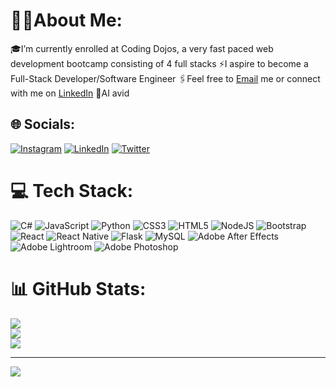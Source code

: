 # 👨‍💻About Me:
🎓I’m currently enrolled at Coding Dojos, a very fast paced web development bootcamp consisting of 4 full stacks
⚡I aspire to become a Full-Stack Developer/Software Engineer
🖇Feel free to [Email](mailto:davgonzaj@gmail.com) me or connect with me on [LinkedIn](https://www.linkedin.com/in/davgonzaj/)
🤖AI avid


## 🌐 Socials:
[![Instagram](https://img.shields.io/badge/Instagram-%23E4405F.svg?logo=Instagram&logoColor=white)](https://instagram.com/jaenbot) [![LinkedIn](https://img.shields.io/badge/LinkedIn-%230077B5.svg?logo=linkedin&logoColor=white)](https://linkedin.com/in/davgonzaj/) [![Twitter](https://img.shields.io/badge/Twitter-%231DA1F2.svg?logo=Twitter&logoColor=white)](https://twitter.com/PapiChuloJaen) 

# 💻 Tech Stack:
![C#](https://img.shields.io/badge/c%23-%23239120.svg?style=plastic&logo=c-sharp&logoColor=white) ![JavaScript](https://img.shields.io/badge/javascript-%23323330.svg?style=plastic&logo=javascript&logoColor=%23F7DF1E) ![Python](https://img.shields.io/badge/python-3670A0?style=plastic&logo=python&logoColor=ffdd54) ![CSS3](https://img.shields.io/badge/css3-%231572B6.svg?style=plastic&logo=css3&logoColor=white) ![HTML5](https://img.shields.io/badge/html5-%23E34F26.svg?style=plastic&logo=html5&logoColor=white) ![NodeJS](https://img.shields.io/badge/node.js-6DA55F?style=plastic&logo=node.js&logoColor=white) ![Bootstrap](https://img.shields.io/badge/bootstrap-%23563D7C.svg?style=plastic&logo=bootstrap&logoColor=white) ![React](https://img.shields.io/badge/react-%2320232a.svg?style=plastic&logo=react&logoColor=%2361DAFB) ![React Native](https://img.shields.io/badge/react_native-%2320232a.svg?style=plastic&logo=react&logoColor=%2361DAFB) ![Flask](https://img.shields.io/badge/flask-%23000.svg?style=plastic&logo=flask&logoColor=white) ![MySQL](https://img.shields.io/badge/mysql-%2300f.svg?style=plastic&logo=mysql&logoColor=white) ![Adobe After Effects](https://img.shields.io/badge/Adobe%20After%20Effects-9999FF.svg?style=plastic&logo=Adobe%20After%20Effects&logoColor=white) ![Adobe Lightroom](https://img.shields.io/badge/Adobe%20Lightroom-31A8FF.svg?style=plastic&logo=Adobe%20Lightroom&logoColor=white) ![Adobe Photoshop](https://img.shields.io/badge/adobephotoshop-%2331A8FF.svg?style=plastic&logo=adobephotoshop&logoColor=white)
# 📊 GitHub Stats:
![](https://github-readme-stats.vercel.app/api?username=DavGonzaj&theme=dark&hide_border=false&include_all_commits=false&count_private=false)<br/>
![](https://github-readme-streak-stats.herokuapp.com/?user=DavGonzaj&theme=dark&hide_border=false)<br/>
![](https://github-readme-stats.vercel.app/api/top-langs/?username=DavGonzaj&theme=dark&hide_border=false&include_all_commits=false&count_private=false&layout=compact)



---
[![](https://visitcount.itsvg.in/api?id=DavGonzaj&icon=5&color=4)](https://visitcount.itsvg.in)

